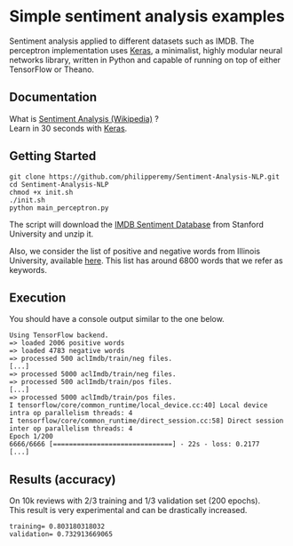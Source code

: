 # Simple sentiment analysis examples 
Sentiment analysis applied to different datasets such as IMDB. The perceptron implementation uses [Keras](http://keras.io/), a minimalist, highly modular neural networks library, written in Python and capable of running on top of either TensorFlow or Theano.

## Documentation
What is [Sentiment Analysis (Wikipedia)](https://en.wikipedia.org/wiki/Sentiment_analysis) ?  <br />
Learn in 30 seconds with [Keras](http://keras.io/#getting-started-30-seconds-to-keras).

## Getting Started
```
git clone https://github.com/philipperemy/Sentiment-Analysis-NLP.git
cd Sentiment-Analysis-NLP
chmod +x init.sh
./init.sh
python main_perceptron.py
```

The script will download the [IMDB Sentiment Database](http://ai.stanford.edu/~amaas/data/sentiment/) from Stanford University and unzip it.

Also, we consider the list of positive and negative words from Illinois University, available [here](https://www.cs.uic.edu/~liub/FBS/sentiment-analysis.html#lexicon). This list has around 6800 words that we refer as keywords.

## Execution

You should have a console output similar to the one below.

```
Using TensorFlow backend.
=> loaded 2006 positive words
=> loaded 4783 negative words
=> processed 500 aclImdb/train/neg files.
[...]
=> processed 5000 aclImdb/train/neg files.
=> processed 500 aclImdb/train/pos files.
[...]
=> processed 5000 aclImdb/train/pos files.
I tensorflow/core/common_runtime/local_device.cc:40] Local device intra op parallelism threads: 4
I tensorflow/core/common_runtime/direct_session.cc:58] Direct session inter op parallelism threads: 4
Epoch 1/200
6666/6666 [==============================] - 22s - loss: 0.2177    
[...]  
```

## Results (accuracy)

On 10k reviews with 2/3 training and 1/3 validation set (200 epochs). <br />
This result is very experimental and can be drastically increased.
```
training= 0.803180318032
validation= 0.732913669065
```
